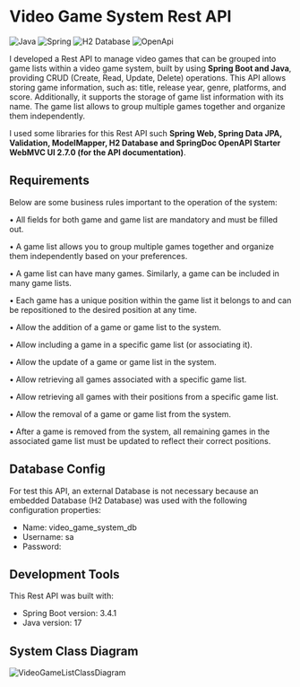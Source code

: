 # Video Game System Rest API
![Java](https://img.shields.io/badge/Java-ED8B00?style=for-the-badge&logo=openjdk&logoColor=white) ![Spring](https://img.shields.io/badge/Spring-6DB33F?style=for-the-badge&logo=Spring&logoColor=white)  ![H2 Database](https://img.shields.io/badge/H2%20Database-018bff?style=for-the-badge&logoColor=white) ![OpenApi](https://img.shields.io/badge/Docs-OpenAPI-success?style=for-the-badge&logo=swagger)

I developed a Rest API to manage video games that can be grouped into game lists within a video game system, built by using **Spring Boot and Java**, providing CRUD (Create, Read, Update, Delete) operations. This API allows storing game information, such as: title, release year, genre, platforms, and score. Additionally, it supports the storage of game list information with its name. The game list allows to group multiple games together and organize them independently.

I used some libraries for this Rest API such **Spring Web, Spring Data JPA, Validation, ModelMapper,
H2 Database and SpringDoc OpenAPI Starter WebMVC UI 2.7.0 (for the API documentation)**.

## Requirements

Below are some business rules important to the operation of the system:

• All fields for both game and game list are mandatory and must be filled out.

• A game list allows you to group multiple games together and organize them independently based on your preferences.

• A game list can have many games. Similarly, a game can be included in many game lists.

• Each game has a unique position within the game list it belongs to and can be repositioned to the desired position at any time.

• Allow the addition of a game or game list to the system.

• Allow including a game in a specific game list (or associating it).

• Allow the update of a game or game list in the system.

• Allow retrieving all games associated with a specific game list. 

• Allow retrieving all games with their positions from a specific game list.

• Allow the removal of a game or game list from the system.

• After a game is removed from the system, all remaining games in the associated game list must be updated to reflect their correct positions.

## Database Config
For test this API, an external Database is not necessary because an embedded Database (H2 Database) was used with the following configuration properties:

- Name: video_game_system_db
- Username: sa
- Password:

## Development Tools
This Rest API was built with:

- Spring Boot version: 3.4.1
- Java version: 17

## System Class Diagram

![VideoGameListClassDiagram](https://github.com/user-attachments/assets/fcd900c8-e702-4e37-ba5d-18688ef62f63)